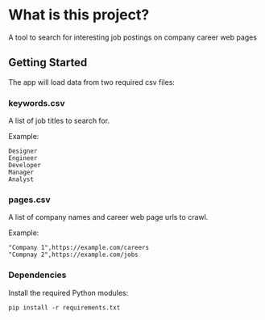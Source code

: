 # What is this project?

A tool to search for interesting job postings on company career web pages 

## Getting Started

The app will load data from two required csv files:

### keywords.csv

A list of job titles to search for.

Example:

```
Designer
Engineer
Developer
Manager
Analyst
```

### pages.csv

A list of company names and career web page urls to crawl.

Example:

```
"Company 1",https://example.com/careers
"Compnay 2",https://example.com/jobs
```

### Dependencies

Install the required Python modules:

```
pip install -r requirements.txt
```